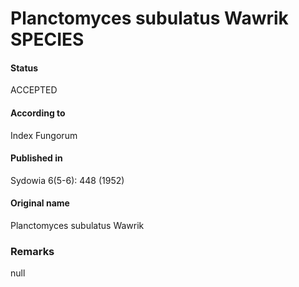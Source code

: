 # Planctomyces subulatus Wawrik SPECIES

#### Status
ACCEPTED

#### According to
Index Fungorum

#### Published in
Sydowia 6(5-6): 448 (1952)

#### Original name
Planctomyces subulatus Wawrik

### Remarks
null